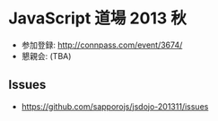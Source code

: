 # JavaScript 道場 2013 秋

* 参加登録: http://connpass.com/event/3674/
* 懇親会: (TBA)

## Issues

* https://github.com/sapporojs/jsdojo-201311/issues
